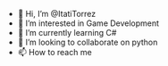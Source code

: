 - 👋 Hi, I’m @ItatiTorrez
- 👀 I’m interested in  Game Development
- 🌱 I’m currently learning C#
- 💞️ I’m looking to collaborate on python
- 📫 How to reach me 

<!---
ItatiTorrez/ItatiTorrez is a ✨ special ✨ repository because its `README.md` (this file) appears on your GitHub profile.
You can click the Preview link to take a look at your changes.
--->
